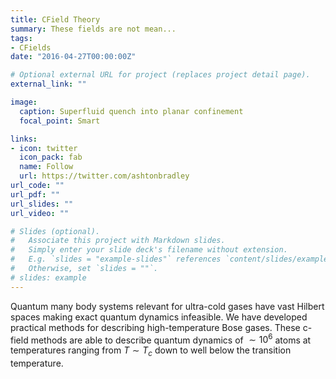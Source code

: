 ```yaml
---
title: CField Theory
summary: These fields are not mean...  
tags:
- CFields
date: "2016-04-27T00:00:00Z"

# Optional external URL for project (replaces project detail page).
external_link: ""

image:
  caption: Superfluid quench into planar confinement
  focal_point: Smart

links:
- icon: twitter
  icon_pack: fab
  name: Follow
  url: https://twitter.com/ashtonbradley
url_code: ""
url_pdf: ""
url_slides: ""
url_video: ""

# Slides (optional).
#   Associate this project with Markdown slides.
#   Simply enter your slide deck's filename without extension.
#   E.g. `slides = "example-slides"` references `content/slides/example-slides.md`.
#   Otherwise, set `slides = ""`.
# slides: example
---
```


Quantum many body systems relevant for ultra-cold gases have vast Hilbert spaces making exact quantum dynamics infeasible. We have developed practical methods for describing high-temperature Bose gases. These c-field methods are able to describe quantum dynamics of $\sim 10^6$ atoms at temperatures ranging from $T\sim T_c$ down to well below the transition temperature. 


<!-- When a quantum system is strongly coupled to its environment the usual approximations used to derive a master equation break down, and we need to use more sophisticated methods. These non-Markovian systems are particularly relevant for understanding the mechanisms of decoherence in solid state systems. We have developed new methods combining the path integral description of quantum mechanics with matrix product based techniques to numerically find the dynamics of these open quantum systems. -->
